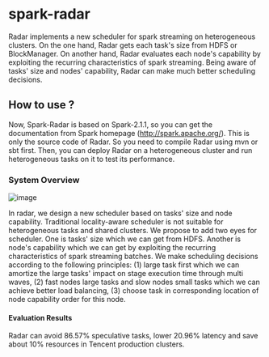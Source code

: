 # spark-radar
Radar implements a new scheduler for spark streaming on heterogeneous clusters. On the one hand, Radar gets each task's size from HDFS or BlockManager. On another hand, Radar evaluates each node's capability by exploiting the recurring characteristics of spark streaming. Being aware of tasks' size and nodes' capability, Radar can make much better scheduling decisions.

## How to use ?

Now, Spark-Radar is based on Spark-2.1.1, so you can get the documentation from Spark homepage (http://spark.apache.org/). This is only the source code of Radar. So you need to compile Radar using mvn or sbt first. Then, you can deploy Radar on a heterogeneous cluster and run heterogeneous tasks on it to test its performance.

### System Overview

![image](https://github.com/u2009cf/spark-radar/blob/master/image/system%20architecture.png)

In radar, we design a new scheduler based on tasks' size and node capability. Traditional locality-aware scheduler is not suitable for heterogeneous tasks and shared clusters. We propose to add two eyes for scheduler. One is tasks' size which we can get from HDFS. Another is node's capability which we can get by exploiting the recurring characteristics of spark streaming batches. We make scheduling decisions according to the following principles: (1) large task first which we can amortize the large tasks' impact on stage execution time through multi waves, (2) fast nodes large tasks and slow nodes small tasks which we can achieve better load balancing, (3) choose task in corresponding location of node capability order for this node.

#### Evaluation Results

Radar can avoid 86.57% speculative tasks, lower 20.96% latency and save about 10% resources in Tencent production clusters.
